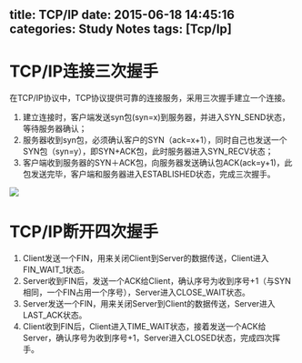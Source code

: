 title: TCP/IP
date: 2015-06-18 14:45:16
categories: Study Notes
tags: [Tcp/Ip]
---
# TCP/IP连接三次握手
在TCP/IP协议中，TCP协议提供可靠的连接服务，采用三次握手建立一个连接。


1. 建立连接时，客户端发送syn包(syn=x)到服务器，并进入SYN_SEND状态，等待服务器确认；
2. 服务器收到syn包，必须确认客户的SYN（ack=x+1），同时自己也发送一个SYN包（syn=y），即SYN+ACK包，此时服务器进入SYN_RECV状态；
3. 客户端收到服务器的SYN＋ACK包，向服务器发送确认包ACK(ack=y+1)，此包发送完毕，客户端和服务器进入ESTABLISHED状态，完成三次握手。

![](http://7xjkgu.com1.z0.glb.clouddn.com/image/TCP-IP.jpg)

# TCP/IP断开四次握手

1. Client发送一个FIN，用来关闭Client到Server的数据传送，Client进入FIN_WAIT_1状态。
2. Server收到FIN后，发送一个ACK给Client，确认序号为收到序号+1（与SYN相同，一个FIN占用一个序号），Server进入CLOSE_WAIT状态。
3. Server发送一个FIN，用来关闭Server到Client的数据传送，Server进入LAST_ACK状态。
4. Client收到FIN后，Client进入TIME_WAIT状态，接着发送一个ACK给Server，确认序号为收到序号+1，Server进入CLOSED状态，完成四次挥手。